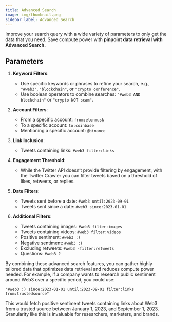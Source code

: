 ```yaml
---
title: Advanced Search
image: img/thumbnail.png
sidebar_label: Advanced Search
---
```


Improve your search query with a wide variety of parameters to only get the data that you need. Save compute power with **pinpoint data retrieval with Advanced Search.**

## Parameters

1. **Keyword Filters**:
   - Use specific keywords or phrases to refine your search, e.g., `"#web3"`, `"blockchain"`, or `"crypto conference"`.
   - Use boolean operators to combine searches: `"#web3 AND blockchain"` or `"crypto NOT scam"`.

2. **Account Filters**:
   - From a specific account: `from:elonmusk`
   - To a specific account: `to:coinbase`
   - Mentioning a specific account: `@binance`

3. **Link Inclusion**:
   - Tweets containing links: `#web3 filter:links`

4. **Engagement Threshold**:
   - While the Twitter API doesn’t provide filtering by engagement, with the Twitter Crawler you can filter tweets based on a threshold of likes, retweets, or replies.

5. **Date Filters**:
   - Tweets sent before a date: `#web3 until:2023-09-01`
   - Tweets sent since a date: `#web3 since:2023-01-01`

6. **Additional Filters**:
   - Tweets containing images: `#web3 filter:images`
   - Tweets containing videos: `#web3 filter:videos`
   - Positive sentiment: `#web3 :)`
   - Negative sentiment: `#web3 :(`
   - Excluding retweets: `#web3 -filter:retweets`
   - Questions: `#web3 ?`

By combining these advanced search features, you can gather highly tailored data that optimizes data retrieval and reduces compute power needed. For example, if a company wants to research public sentiment around Web3 over a specific period, you could use:

`"#web3 :) since:2023-01-01 until:2023-09-01 filter:links from:trustedsource"`

This would fetch positive sentiment tweets containing links about Web3 from a trusted source between January 1, 2023, and September 1, 2023. Granularity like this is invaluable for researchers, marketers, and brands.